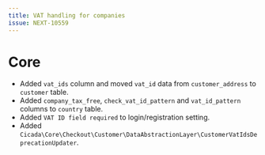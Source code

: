 ```yaml
---
title: VAT handling for companies
issue: NEXT-10559
---
```

# Core
* Added `vat_ids` column and moved `vat_id` data from `customer_address` to `customer` table.
* Added `company_tax_free`, `check_vat_id_pattern` and `vat_id_pattern` columns to `country` table.
* Added `VAT ID field required` to login/registration setting.
* Added `Cicada\Core\Checkout\Customer\DataAbstractionLayer\CustomerVatIdsDeprecationUpdater`.
